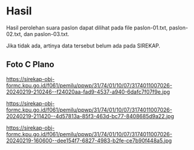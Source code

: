 # Hasil

Hasil perolehan suara paslon dapat dilihat pada file paslon-01.txt, paslon-02.txt, dan paslon-03.txt.

Jika tidak ada, artinya data tersebut belum ada pada SIREKAP.

## Foto C Plano

https://sirekap-obj-formc.kpu.go.id/f061/pemilu/ppwp/31/74/01/10/07/3174011007026-20240219-210246--f24020aa-fad9-4537-a940-6dafc7f07f9e.jpg

https://sirekap-obj-formc.kpu.go.id/f061/pemilu/ppwp/31/74/01/10/07/3174011007026-20240219-211420--4d57813a-85f3-463d-bc77-8408685d9a22.jpg

https://sirekap-obj-formc.kpu.go.id/f061/pemilu/ppwp/31/74/01/10/07/3174011007026-20240219-160600--dee154f7-6827-4983-b2fe-ce7b90f448a5.jpg

